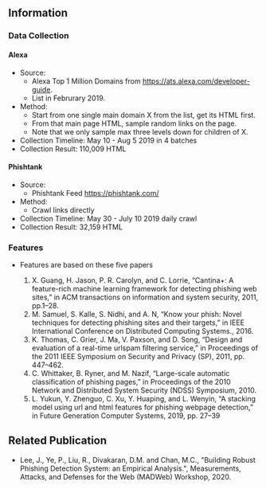 
## Information
### Data Collection 
#### Alexa 
 - Source: 
   - Alexa Top 1 Million Domains from https://ats.alexa.com/developer-guide. 
   - List in Februrary 2019.
 - Method: 
   - Start from one single main domain X from the list, get its HTML first. 
   - From that main page HTML, sample random links on the page.
   - Note that we only sample max three levels down for children of X. 
 - Collection Timeline: May 10 - Aug 5 2019 in 4 batches
 - Collection Result: 110,009 HTML

#### Phishtank
 - Source: 
   - Phishtank Feed https://phishtank.com/
 - Method: 
   - Crawl links directly
 - Collection Timeline: May 30 - July 10 2019 daily crawl
 - Collection Result: 32,159 HTML
 
 ### Features
- Features are based on these five papers

  1. X. Guang, H. Jason, P. R. Carolyn, and C. Lorrie, “Cantina+: A feature-rich machine learning framework for detecting phishing web sites,” in ACM transactions on information and system security, 2011, pp.1–28.
  2. M. Samuel, S. Kalle, S. Nidhi, and A. N, “Know your phish: Novel techniques for detecting phishing sites and their targets,” in IEEE International Conference on Distributed Computing Systems., 2016.
  3. K. Thomas, C. Grier, J. Ma, V. Paxson, and D. Song, “Design and evaluation of a real-time urlspam filtering service,” in Proceedings of the 2011 IEEE Symposium on Security and Privacy (SP), 2011, pp. 447–462.
  4. C. Whittaker, B. Ryner, and M. Nazif, “Large-scale automatic classification of phishing pages,” in Proceedings of the 2010 Network and Distributed System Security (NDSS) Symposium, 2010.
  5. L. Yukun, Y. Zhenguo, C. Xu, Y. Huaping, and L. Wenyin, “A stacking model using url and html features for phishing webpage detection,” in Future Generation Computer Systems, 2019, pp. 27–39

## Related Publication
- Lee, J., Ye, P., Liu, R., Divakaran, D.M. and Chan, M.C., "Building Robust Phishing Detection System: an Empirical Analysis.", Measurements, Attacks, and Defenses for the Web (MADWeb) Workshop, 2020.

